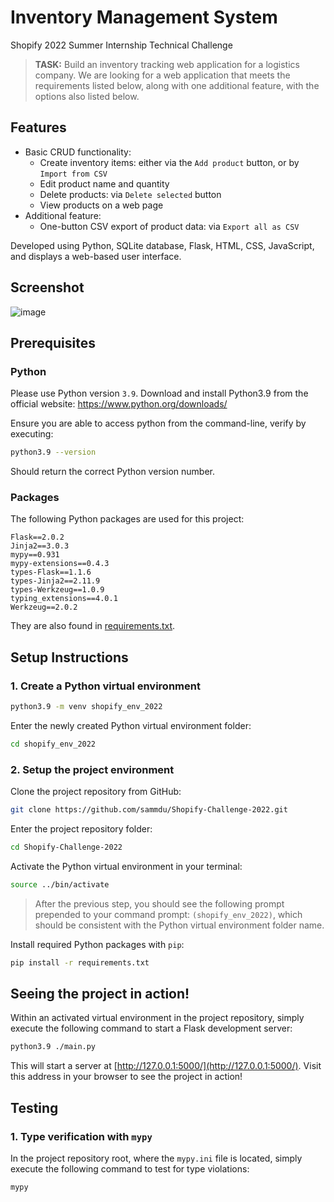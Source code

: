 # Inventory Management System
Shopify 2022 Summer Internship Technical Challenge

> **TASK:** Build an inventory tracking web application for a logistics company. We are looking for a web application that meets the requirements listed below, along with one additional feature, with the options
also listed below.

## Features
* Basic CRUD functionality:
  * Create inventory items: either via the `Add product` button, or by `Import from CSV`
  * Edit product name and quantity
  * Delete products: via `Delete selected` button
  * View products on a web page
* Additional feature:
  * One-button CSV export of product data: via `Export all as CSV`

Developed using Python, SQLite database, Flask, HTML, CSS, JavaScript, and displays a web-based user interface.


## Screenshot
![image](https://user-images.githubusercontent.com/10665890/150269938-830b2efb-277e-4a78-85e9-cfdaf4a195bb.png)


## Prerequisites

### Python
Please use Python version `3.9`. Download and install Python3.9 from the official website: https://www.python.org/downloads/

Ensure you are able to access python from the command-line, verify by executing:
```bash
python3.9 --version
```
Should return the correct Python version number.

### Packages
The following Python packages are used for this project:
```
Flask==2.0.2
Jinja2==3.0.3
mypy==0.931
mypy-extensions==0.4.3
types-Flask==1.1.6
types-Jinja2==2.11.9
types-Werkzeug==1.0.9
typing_extensions==4.0.1
Werkzeug==2.0.2
```
They are also found in [requirements.txt](https://github.com/sammdu/Shopify-Challenge-2022/blob/main/requirements.txt).


## Setup Instructions

### 1. Create a Python virtual environment
```bash
python3.9 -m venv shopify_env_2022
```
Enter the newly created Python virtual environment folder:
```bash
cd shopify_env_2022
```

### 2. Setup the project environment
Clone the project repository from GitHub:
```bash
git clone https://github.com/sammdu/Shopify-Challenge-2022.git
```
Enter the project repository folder:
```bash
cd Shopify-Challenge-2022
```
Activate the Python virtual environment in your terminal:
```bash
source ../bin/activate
```
> After the previous step, you should see the following prompt prepended to your command prompt: `(shopify_env_2022)`, which should be consistent with the Python virtual environment folder name.

Install required Python packages with `pip`:
```bash
pip install -r requirements.txt
```

## Seeing the project in action!
Within an activated virtual environment in the project repository, simply execute the following command to start a Flask development server:
```bash
python3.9 ./main.py
```
This will start a server at [http://127.0.0.1:5000/](http://127.0.0.1:5000/). Visit this address in your browser to see the project in action!


## Testing
### 1. Type verification with `mypy`
In the project repository root, where the `mypy.ini` file is located, simply execute the following command to test for type violations:
```bash
mypy
```
